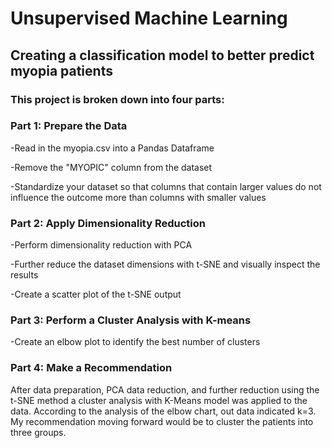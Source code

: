 # Unsupervised Machine Learning
## Creating a classification model to better predict myopia patients

### This project is broken down into four parts:

### Part 1: Prepare the Data

  -Read in the myopia.csv into a Pandas Dataframe

  -Remove the "MYOPIC" column from the dataset

  -Standardize your dataset so that columns that contain larger values do not influence the outcome more than columns with smaller values

### Part 2: Apply Dimensionality Reduction

  -Perform dimensionality reduction with PCA

  -Further reduce the dataset dimensions with t-SNE and visually inspect the results

  -Create a scatter plot of the t-SNE output

### Part 3: Perform a Cluster Analysis with K-means

  -Create an elbow plot to identify the best number of clusters

### Part 4: Make a Recommendation

After data preparation, PCA data reduction, and further reduction using the t-SNE method a cluster analysis with K-Means model was applied to the data. According to the analysis of the elbow chart, out data indicated k=3. My recommendation moving forward would be to cluster the patients into three groups.

